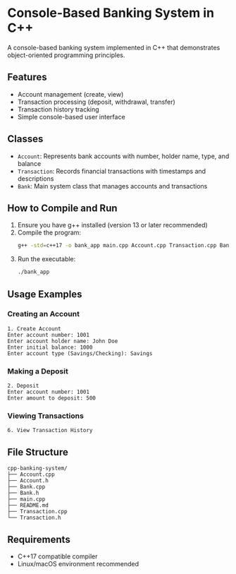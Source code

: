 # Console-Based Banking System in C++

A console-based banking system implemented in C++ that demonstrates object-oriented programming principles.

## Features

- Account management (create, view)
- Transaction processing (deposit, withdrawal, transfer)
- Transaction history tracking
- Simple console-based user interface

## Classes

- `Account`: Represents bank accounts with number, holder name, type, and balance
- `Transaction`: Records financial transactions with timestamps and descriptions  
- `Bank`: Main system class that manages accounts and transactions

## How to Compile and Run

1. Ensure you have g++ installed (version 13 or later recommended)
2. Compile the program:
   ```bash
   g++ -std=c++17 -o bank_app main.cpp Account.cpp Transaction.cpp Bank.cpp
   ```
3. Run the executable:
   ```bash
   ./bank_app
   ```

## Usage Examples

### Creating an Account
```
1. Create Account
Enter account number: 1001  
Enter account holder name: John Doe
Enter initial balance: 1000
Enter account type (Savings/Checking): Savings
```

### Making a Deposit
```
2. Deposit
Enter account number: 1001
Enter amount to deposit: 500
```

### Viewing Transactions
```
6. View Transaction History
```

## File Structure

```
cpp-banking-system/
├── Account.cpp
├── Account.h
├── Bank.cpp
├── Bank.h
├── main.cpp
├── README.md
├── Transaction.cpp
└── Transaction.h
```

## Requirements

- C++17 compatible compiler
- Linux/macOS environment recommended
